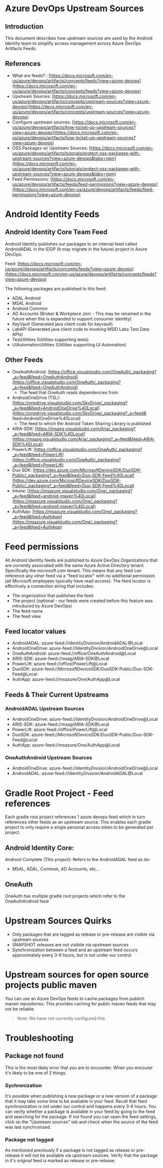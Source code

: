 # Azure DevOps Upstream Sources

## Introduction

This document describes how upstream sources are used by the Android Identity team to simplify access management across Azure DevOps Artifacts Feeds.  

## References

- What are feeds? : [https://docs.microsoft.com/en-us/azure/devops/artifacts/concepts/feeds?view=azure-devops](https://docs.microsoft.com/en-us/azure/devops/artifacts/concepts/feeds?view=azure-devops)
- Upstream Sources: [https://docs.microsoft.com/en-us/azure/devops/artifacts/concepts/upstream-sources?view=azure-devops](https://docs.microsoft.com/en-us/azure/devops/artifacts/concepts/upstream-sources?view=azure-devops)
- Configure upstream sources: [https://docs.microsoft.com/en-us/azure/devops/artifacts/how-to/set-up-upstream-sources?view=azure-devops](https://docs.microsoft.com/en-us/azure/devops/artifacts/how-to/set-up-upstream-sources?view=azure-devops)
- OSS Packages w/ Upstream Sources: [https://docs.microsoft.com/en-us/azure/devops/artifacts/tutorials/protect-oss-packages-with-upstream-sources?view=azure-devops&tabs=npm](https://docs.microsoft.com/en-us/azure/devops/artifacts/tutorials/protect-oss-packages-with-upstream-sources?view=azure-devops&tabs=npm)
- Feed Permissions: [https://docs.microsoft.com/en-us/azure/devops/artifacts/feeds/feed-permissions?view=azure-devops](https://docs.microsoft.com/en-us/azure/devops/artifacts/feeds/feed-permissions?view=azure-devops)


# Android Identity Feeds

## Android Identity Core Team Feed

Android Identity publishes our packages to an internal feed called AndroidADAL in the IDDP (It may migrate in the future) project in Azure DevOps.

Feed: 
[https://docs.microsoft.com/en-us/azure/devops/artifacts/concepts/feeds?view=azure-devops](https://docs.microsoft.com/en-us/azure/devops/artifacts/concepts/feeds?view=azure-devops)

The following packages are published to this feed:

- ADAL Android
- MSAL Android
- Android Common
- AD Accounts (Broker & Workplace Join - This may be renamed in the future when this is expanded to support consumer identity)
- KeyVault (Generated java client code for keyvault)
- LabAPI (Generated java client code to invoking MSID Labs Test Data APIs)
- TestUtilities (Utilities supporting tests)
- UIAutomationUtilities (Utilities supporting UI Automation)

## Other Feeds

- OneAuthAndroid: [https://office.visualstudio.com/OneAuth/_packaging?_a=feed&feed=OneAuthAndroid](https://office.visualstudio.com/OneAuth/_packaging?_a=feed&feed=OneAuthAndroid)
  - The feed that OneAuth reads dependencies from
- AndroidOneDrive (TSL): [https://onedrive.visualstudio.com/SkyDrive/_packaging?_a=feed&feed=AndroidOneDrive%40Local](https://onedrive.visualstudio.com/SkyDrive/_packaging?_a=feed&
feed=AndroidOneDrive%40Local)
  - The feed to which the Android Token Sharing Library is published
- ARIA-SDK: [https://msasg.visualstudio.com/Aria/_packaging?_a=feed&feed=ARIA-SDK%40Local](https://msasg.visualstudio.com/Aria/_packaging?_a=feed&feed=ARIA-SDK%40Local)
- PowerLift: [https://office.visualstudio.com/OneAuth/_packaging?_a=feed&feed=PowerLift](https://office.visualstudio.com/OneAuth/_packaging?_a=feed&feed=PowerLift)
- Duo SDK: [https://dev.azure.com/MicrosoftDeviceSDK/DuoSDK-Public/_packaging?_a=feed&feed=Duo-SDK-Feed%40Local](https://dev.azure.com/MicrosoftDeviceSDK/DuoSDK-Public/_packaging?_a=feed&feed=Duo-SDK-Feed%40Local)
- Intune: [https://msazure.visualstudio.com/One/_packaging?_a=feed&feed=android-maven%40Local](https://msazure.visualstudio.com/One/_packaging?_a=feed&feed=android-maven%40Local)
- AuthApp: [https://msazure.visualstudio.com/One/_packaging?_a=feed&feed=AuthApp](https://msazure.visualstudio.com/One/_packaging?_a=feed&feed=AuthApp)

# Feed permissions

All Android Identity feeds are published to Azure DevOps Organizations that are currently associated with the same Azure Active Directory tenant.  Specifically the microsoft.com tenant.  This means that any feed can reference any other feed via a "feed locator" with no additional permission (all Microsoft employees typically have read access).  The feed locator is effectively a connection string that includes:

- The organization that publishes the feed
- The project (optional - our feeds were created before this feature was introduced by Azure DevOps)
- The feed name
- The feed view

## Feed locator values

- AndroidADAL: azure-feed://IdentityDivision/AndroidADAL@Local
- AndroidOneDrive: azure-feed://IdentityDivision/AndroidOneDrive@Local
- OneAuthAndroid: azure-feed://office/OneAuthAndroid@Local
- ARIS-SDK: azure-feed://msag/ARIA-SDK@Local
- PowerLift: azure-feed://office/PowerLift@Local
- DuoSDK: azure-feed://MicrosoftDeviceSDK/DuoSDK-Public/Duo-SDK-Feed@Local
- AuthApp: azure-feed://msazure/One/AuthApp@Local

## Feeds & Their Current Upstreams

### AndroidADAL Upstream Sources

- AndroidOneDrive: azure-feed://IdentityDivision/AndroidOneDrive@Local
- ARIS-SDK: azure-feed://msag/ARIA-SDK@Local
- PowerLift: azure-feed://office/PowerLift@Local
- DuoSDK: azure-feed://MicrosoftDeviceSDK/DuoSDK-Public/Duo-SDK-Feed@Local
- AuthApp: azure-feed://msazure/One/AuthApp@Local

### OneAuthAndroid Upstream Sources

- AndroidOneDrive: azure-feed://IdentityDivision/AndroidOneDrive@Local
- AndroidADAL: azure-feed://IdentityDivision/AndroidADAL@Local

# Gradle Root Project - Feed references

Each gradle root project references 1 azure devops feed which in turn references other feeds as an upstream source.  This enables each gradle project to only require a single personal access token to be generated per project.  


## Android Identity Core:

Android-Complete (This project): Refers to the AndroidADAL feed as do:

- MSAL, ADAL, Common, AD Accounts, etc...

## OneAuth

OneAuth has multiple gradle root projects which refer to the OneAuthAndroid feed

# Upstream Sources Quirks

- Only packages that are tagged as release or pre-release are visible via upstream sources
- SNAPSHOT releases are not visibile via upstream sources
- Synchronization between a feed and an upstream feed occurs approximately every 3-6 hours, but is not under our control

# Upstream sources for open source projects public maven

You can use an Azure DevOps feeds to cache packages from publich maven repositories.  This provides caching for public maven feeds that may not be reliable. 

> Note: We have not currently configured this.

# Troubleshooting

## Package not found

This is the most likely error that you are to encounter.  When you encouter it's likely to be one of 2 things.

### Sychronization

It's possible when publishing a new package or a new version of a package that it may take some time to be available in your feed.  Recall that feed synchronization is not under our control and happens every 3-6 hours.  You can verify whether a package is available in your feed by going to the feed and searching for the package.  If not found you can open the feed settings, click on the "Upstream sources" tab and check when the source of the feed was last synchronized.

### Package not tagged

As mentioned previously if a package is not tagged as release or pre-release it will not be available via upstream sources.  Verify that the package in it's original feed is marked as release or pre-release.
